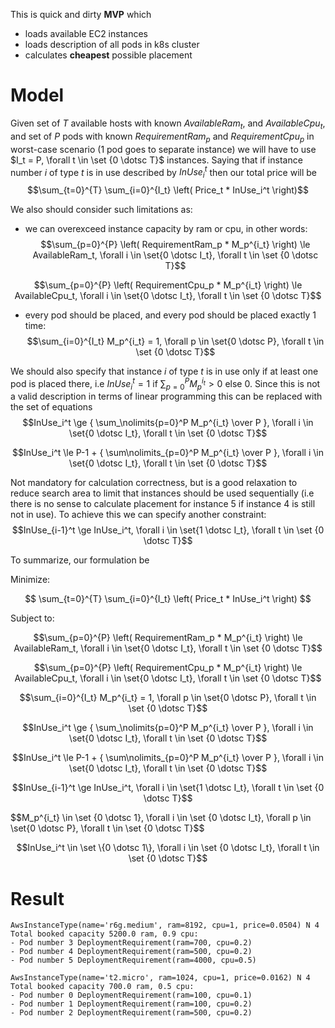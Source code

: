  This is quick and dirty **MVP** which

- loads available EC2 instances
- loads description of all pods in k8s cluster 
- calculates **cheapest** possible placement

# Model

Given set of $T$ available hosts with known $AvailableRam_t$, and $AvailableCpu_t$, and set of $P$ pods with known
$RequirementRam_p$ and $RequirementCpu_p$ in worst-case scenario (1 pod goes to separate instance) we will have to use
$I_t = P, \forall t \in \set {0 \dotsc T}$ instances.
Saying that if instance number $i$ of type $t$ is in use described by $InUse_i^t$ then our total price will be
$$\sum_{t=0}^{T} \sum_{i=0}^{I_t} \left( Price_t * InUse_i^t \right)$$

We also should consider such limitations as:

- we can overexceed instance capacity by ram or cpu, in other words:
$$\sum_{p=0}^{P} \left( RequirementRam_p * M_p^{i_t} \right) \le AvailableRam_t, \forall i \in \set{0 \dotsc I_t}, \forall t \in \set {0 \dotsc T}$$

$$\sum_{p=0}^{P} \left( RequirementCpu_p * M_p^{i_t} \right) \le AvailableCpu_t, \forall i \in \set{0 \dotsc I_t}, \forall t \in \set {0 \dotsc T}$$

- every pod should be placed, and every pod should be placed exactly 1 time:
$$\sum_{i=0}^{I_t} M_p^{i_t} = 1, \forall p \in \set{0 \dotsc P}, \forall t \in \set {0 \dotsc T}$$

We should also specify that instance $i$ of type $t$ is in use only if at least one pod is placed there,
i.e $InUse_i^t = 1$ if $\sum\nolimits_{p=0}^P M_p^{i_t} > 0$ else $0$.
Since this is not a valid description in terms of linear programming this can be replaced with the set of equations
$$InUse_i^t \ge { \sum_\nolimits{p=0}^P M_p^{i_t}  \over P }, \forall i \in \set{0 \dotsc I_t}, \forall t \in \set {0 \dotsc T}$$

$$InUse_i^t \le P-1 + { \sum\nolimits_{p=0}^P M_p^{i_t}  \over P }, \forall i \in \set{0 \dotsc I_t}, \forall t \in \set {0 \dotsc T}$$

Not mandatory for calculation correctness, but is a good relaxation to reduce search area to limit that instances 
should be used sequentially (i.e there is no sense to calculate placement for instance $5$ if instance $4$ is still not in use). 
To achieve this we can specify another constraint:
$$InUse_{i-1}^t \ge InUse_i^t, \forall i \in \set{1 \dotsc I_t}, \forall t \in \set {0 \dotsc T}$$


To summarize, our formulation be

Minimize:

$$
\sum_{t=0}^{T} \sum_{i=0}^{I_t} \left( Price_t * InUse_i^t \right)
$$


Subject to:

$$\sum_{p=0}^{P} \left( RequirementRam_p * M_p^{i_t} \right) \le AvailableRam_t, \forall i \in \set{0 \dotsc I_t}, \forall t \in \set {0 \dotsc T}$$

$$\sum_{p=0}^{P} \left( RequirementCpu_p * M_p^{i_t} \right) \le AvailableCpu_t, \forall i \in \set{0 \dotsc I_t}, \forall t \in \set {0 \dotsc T}$$

$$\sum_{i=0}^{I_t} M_p^{i_t} = 1, \forall p \in \set{0 \dotsc P}, \forall t \in \set {0 \dotsc T}$$

$$InUse_i^t \ge { \sum_\nolimits{p=0}^P M_p^{i_t}  \over P }, \forall i \in \set{0 \dotsc I_t}, \forall t \in \set {0 \dotsc T}$$

$$InUse_i^t \le P-1 + { \sum\nolimits_{p=0}^P M_p^{i_t}  \over P }, \forall i \in \set{0 \dotsc I_t}, \forall t \in \set {0 \dotsc T}$$

$$InUse_{i-1}^t \ge InUse_i^t, \forall i \in \set{1 \dotsc I_t}, \forall t \in \set {0 \dotsc T}$$

$$M_p^{i_t} \in \set \{0 \dotsc 1\}, \forall i \in \set {0 \dotsc I_t\}, \forall p \in \set{0 \dotsc P}, \forall t \in \set {0 \dotsc T}$$

$$InUse_i^t  \in \set \{0 \dotsc 1\}, \forall i \in \set {0 \dotsc I_t}, \forall t \in \set {0 \dotsc T}$$

# Result
```
AwsInstanceType(name='r6g.medium', ram=8192, cpu=1, price=0.0504) N 4 Total booked capacity 5200.0 ram, 0.9 cpu:
- Pod number 3 DeploymentRequirement(ram=700, cpu=0.2)
- Pod number 4 DeploymentRequirement(ram=500, cpu=0.2)
- Pod number 5 DeploymentRequirement(ram=4000, cpu=0.5)

AwsInstanceType(name='t2.micro', ram=1024, cpu=1, price=0.0162) N 4 Total booked capacity 700.0 ram, 0.5 cpu:
- Pod number 0 DeploymentRequirement(ram=100, cpu=0.1)
- Pod number 1 DeploymentRequirement(ram=100, cpu=0.2)
- Pod number 2 DeploymentRequirement(ram=500, cpu=0.2)
```